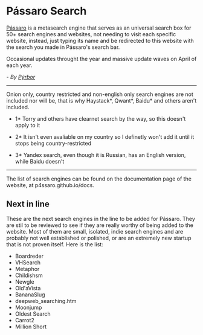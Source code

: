 # Pássaro Search
[Pássaro](https://p4ssaro.github.io/) is a metasearch engine that serves as an universal search box for 50+ search engines and websites, not needing to visit each specific website, instead, just typing its name and be redirected to this website with the search you made in Pássaro's search bar.

Occasional updates throught the year and massive update waves on April of each year.

\- _By [Pýrbor](https://pyrspi.github.io/)_

---

Onion only, country restricted and non-english only search engines are not included nor will be, that is why Haystack\*, Qwant\*, Baidu\* and others aren't included.

- 1* Torry and others have clearnet search by the way, so this doesn't apply to it

- 2* It isn't even avaliable on my country so I definetly won't add it until it stops being country-restricted

- 3* Yandex search, even though it is Russian, has an English version, while Baidu doesn't

---

The list of search engines can be found on the documentation page of the website, at p4ssaro.github.io/docs.

## Next in line

These are the next search engines in the line to be added for Pássaro. They are stil to be reviewed to see if they are really worthy of being added to the website. Most of them are small, isolated, indie search engines and are probably not well established or polished, or are an extremely new startup that is not proven itself. Here is the list:

- Boardreder
- VHSearch
- Metaphor
- Childishsm
- Newgle
- Old'aVista
- BananaSlug
- deepweb_searching.htm
- Moonjump
- Oldest Search
- Carrot2
- Million Short
